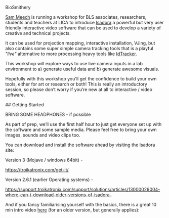 
BioSmithery

[Sam Meech](http://smeech.co.uk/) is running a workshop for BLS associates, researchers, students and teachers at LICA to introduce [Isadora](https://troikatronix.com/get-it/) a powerful but very user friendly interactive video software that can be used to develop a variety of creative and technical projects. 

It can be used for projection mapping, interactive installation, VJing, but also contains some super simple camera tracking tools that is a playful *"live"* alternative to more processing heavy tools like [IdTracker](http://www.idtracker.es). 

This workshop will explore ways to use live camera inputs in a lab environment to a) generate useful data and b) generate awesome visuals. 

Hopefully with this workshop you'll get the confidence to build your own tools, either for art or research or both! This is really an introductory session, so please don’t worry if you’re new at all to interactive / video software. 

## Getting Started

BRING SOME HEADPHONES - if possible 

As part of prep, we’ll use the first half hour to just get everyone set up with the software and some sample media. Please feel free to bring your own images, sounds and video clips too.

You can download and install the software ahead by visiting the Isadora site:

Version 3 (Mojave / windows 64bit) -

https://troikatronix.com/get-it/

Version 2.6.1 (earlier Operating systems) - 

https://support.troikatronix.com/support/solutions/articles/13000029004-where-can-i-download-older-versions-of-isadora- 

And if you fancy familiarising yourself with the basics, there is a great 10 min intro video [here](https://support.troikatronix.com/support/solutions/articles/13000022367-video-tutorial-1-the-basics) (for an older version, but generally applies): 

